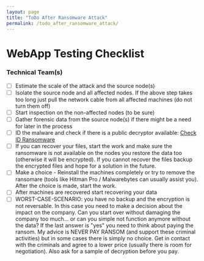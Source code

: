 ```yaml
---
layout: page
title: "ToDo After Ransomware Attack"
permalink: /todo_after_ransomware_attack/
---
```


# WebApp Testing Checklist

### Technical Team(s)

- [ ]  Estimate the scale of the attack and the source node(s)
- [ ]  Isolate the source node and all affected nodes. If the above step takes too long just pull the network cable from all affected machines (do not turn them off)
- [ ]  Start inspection on the non-affected nodes (to be sure)
- [ ]  Gather forensic data from the source node(s) if there might be a need for later in the process
- [ ]  ID the malware and check if there is a public decryptor available: [Check ID Ransomware](https://id-ransomware.malwarehunterteam.com)
- [ ]  If you can recover your files, start the work and make sure the ransomware is not available on the nodes you restore the data too (otherwise it will be encrypted). If you cannot recover the files backup the encrypted files and hope for a solution in the future.
- [ ]  Make a choice - Reinstall the machines completely or try to remove the ransomare (tools like Hitman Pro / Malwarebytes can usually assist you). After the choice is made, start the work.
- [ ]  After machines are recovered start recovering your data
- [ ]  WORST-CASE-SCENARIO: you have no backup and the encryption is not reversable. In this case you need to make a decision about the impact on the company. Can you start over without damaging the company too much... or can you simple not function anymore without the data? If the last answer is "yes" you need to think about paying the ransom. My advice is NEVER PAY RANSOM (and support these criminal activities) but in some cases there is simply no choice. Get in contact with the criminals and agree to a lower price (usually there is room for negotiation). Also ask for a sample of decryption before you pay.
